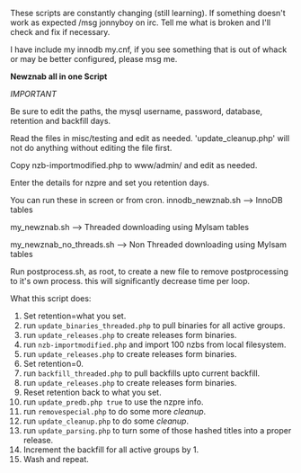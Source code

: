 These scripts are constantly changing (still learning). If something doesn't work as expected 
/msg jonnyboy on irc. Tell me what is broken and I'll check and fix if necessary.

I have include my innodb my.cnf, if you see something that is out of whack or may be better configured,
please msg me.

**Newznab all in one Script**


*IMPORTANT*

Be sure to edit the paths, the mysql username, password, database, retention and backfill days.

Read the files in misc/testing and edit as needed. 'update_cleanup.php' will not do anything without editing the file first.

Copy nzb-importmodified.php to www/admin/ and edit as needed.

Enter the details for nzpre and set you retention days.

You can run these in screen or from cron.
innodb_newznab.sh         --> InnoDB tables

my_newznab.sh             --> Threaded downloading using MyIsam tables

my_newznab_no_threads.sh  --> Non Threaded downloading using MyIsam tables


Run postprocess.sh, as root, to create a new file to remove postprocessing to it's own process. this will significantly decrease time per loop.

What this script does:

1.  Set retention=what you set.
2.  run `update_binaries_threaded.php` to pull binaries for all active groups.
3.  run `update_releases.php` to create releases form binaries.
4.  run `nzb-importmodified.php` and import 100 nzbs from local filesystem.
5.  run `update_releases.php` to create releases form binaries.
6.  Set retention=0.
7.  run `backfill_threaded.php` to pull backfills upto current backfill.
8.  run `update_releases.php` to create releases form binaries.
9.  Reset retention back to what you set.
10. run `update_predb.php true` to use the nzpre info.
11. run `removespecial.php` to do some more *cleanup*. 
12. run `update_cleanup.php` to do some *cleanup*.
13. run `update_parsing.php` to turn some of those hashed titles into a proper release.
14. Increment the backfill for all active groups by 1.
15. Wash and repeat.
